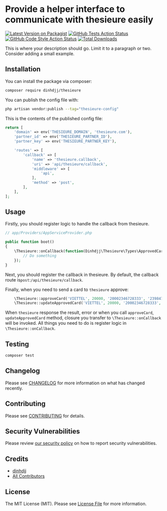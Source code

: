 # Provide a helper interface to communicate with thesieure easily

[![Latest Version on Packagist](https://img.shields.io/packagist/v/dinhdjj/thesieure.svg?style=flat-square)](https://packagist.org/packages/dinhdjj/thesieure)
[![GitHub Tests Action Status](https://img.shields.io/github/workflow/status/dinhdjj/thesieure/run-tests?label=tests)](https://github.com/dinhdjj/thesieure/actions?query=workflow%3Arun-tests+branch%3Amain)
[![GitHub Code Style Action Status](https://img.shields.io/github/workflow/status/dinhdjj/thesieure/Check%20&%20fix%20styling?label=code%20style)](https://github.com/dinhdjj/thesieure/actions?query=workflow%3A"Check+%26+fix+styling"+branch%3Amain)
[![Total Downloads](https://img.shields.io/packagist/dt/dinhdjj/thesieure.svg?style=flat-square)](https://packagist.org/packages/dinhdjj/thesieure)

This is where your description should go. Limit it to a paragraph or two. Consider adding a small example.

## Installation

You can install the package via composer:

```bash
composer require dinhdjj/thesieure
```

You can publish the config file with:

```bash
php artisan vendor:publish --tag="thesieure-config"
```

This is the contents of the published config file:

```php
return [
    'domain' => env('THESIEURE_DOMAIN', 'thesieure.com'),
    'partner_id' => env('THESIEURE_PARTNER_ID'),
    'partner_key' => env('THESIEURE_PARTNER_KEY'),

    'routes' => [
        'callback' => [
            'name' => 'thesieure.callback',
            'uri' => 'api/thesieure/callback',
            'middleware' => [
                'api',
            ],
            'method' => 'post',
        ],
    ],
];
```

## Usage

Firstly, you should register logic to handle the callback from thesieure.

```php
// app/Providers/AppServiceProvider.php

public function boot()
{
    \Thesieure::onCallback(function(Dinhdjj\Thesieure\Types\ApprovedCard $card){
        // Do something
    });
}
```

Next, you should register the callback in thesieure. By default, the callback route is`post`:`/api/thesieure/callback`.

Finally, when you need to send a card to `thesieure` approve:

```php
    \Thesieure::approveCard('VIETTEL', 20000, '20002346728333', '239847923483242432', 'anything');
    \Thesieure::updateApprovedCard('VIETTEL', 20000, '20002346728333', '239847923483242432', 'anything');
```

When `thesieure` response the result, error or when you call `approveCard`, `updateApprovedCard` method, closure you transfer to `\Thesieure::onCallback` will be invoked. All things you need to do is register logic in `\Thesieure::onCallback`.

## Testing

```bash
composer test
```

## Changelog

Please see [CHANGELOG](CHANGELOG.md) for more information on what has changed recently.

## Contributing

Please see [CONTRIBUTING](https://github.com/spatie/.github/blob/main/CONTRIBUTING.md) for details.

## Security Vulnerabilities

Please review [our security policy](../../security/policy) on how to report security vulnerabilities.

## Credits

- [dinhdjj](https://github.com/dinhdjj)
- [All Contributors](../../contributors)

## License

The MIT License (MIT). Please see [License File](LICENSE.md) for more information.

